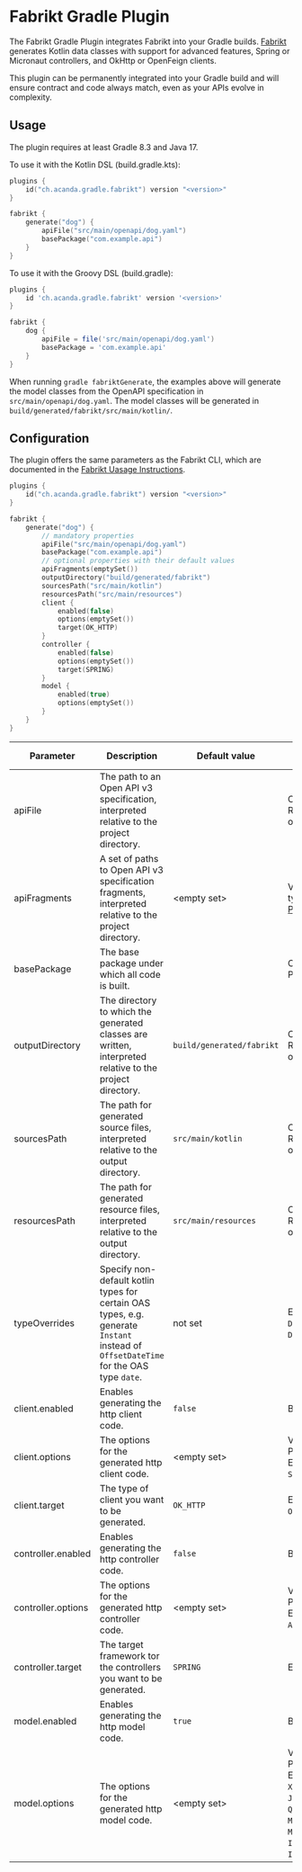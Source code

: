 # Fabrikt Gradle Plugin

The Fabrikt Gradle Plugin integrates Fabrikt into your Gradle builds.
[Fabrikt](https://github.com/cjbooms/fabrikt) generates Kotlin data classes with
support for advanced features, Spring or Micronaut controllers, and OkHttp or
OpenFeign clients.

This plugin can be permanently integrated into your Gradle build and will ensure
contract and code always match, even as your APIs evolve in complexity.

## Usage

The plugin requires at least Gradle 8.3 and Java 17.

To use it with the Kotlin DSL (build.gradle.kts):

```kotlin
plugins {
    id("ch.acanda.gradle.fabrikt") version "<version>"
}

fabrikt {
    generate("dog") {
        apiFile("src/main/openapi/dog.yaml")
        basePackage("com.example.api")
    }
}
```

To use it with the Groovy DSL (build.gradle):

```groovy
plugins {
    id 'ch.acanda.gradle.fabrikt' version '<version>'
}

fabrikt {
    dog {
        apiFile = file('src/main/openapi/dog.yaml')
        basePackage = 'com.example.api'
    }
}
```

When running `gradle fabriktGenerate`, the examples above will generate the
model classes from the OpenAPI specification in `src/main/openapi/dog.yaml`. The
model classes will be generated in `build/generated/fabrikt/src/main/kotlin/`.

## Configuration

The plugin offers the same parameters as the Fabrikt CLI, which are documented
in the [Fabrikt Uasage Instructions](https://github.com/cjbooms/fabrikt#usage-instructions).

```kotlin
plugins {
    id("ch.acanda.gradle.fabrikt") version "<version>"
}

fabrikt {
    generate("dog") {
        // mandatory properties
        apiFile("src/main/openapi/dog.yaml")
        basePackage("com.example.api")
        // optional properties with their default values
        apiFragments(emptySet())
        outputDirectory("build/generated/fabrikt")
        sourcesPath("src/main/kotlin")
        resourcesPath("src/main/resources")
        client {
            enabled(false)
            options(emptySet())
            target(OK_HTTP)
        }
        controller {
            enabled(false)
            options(emptySet())
            target(SPRING)
        }
        model {
            enabled(true)
            options(emptySet())
        }
    }
}
```

| Parameter          | Description                                                                                                                          | Default value             | Supported types or values                                                                                                                                                                                                       |
|--------------------|--------------------------------------------------------------------------------------------------------------------------------------|---------------------------|---------------------------------------------------------------------------------------------------------------------------------------------------------------------------------------------------------------------------------|
| apiFile            | The path to an Open API v3 specification, interpreted relative to the project directory.                                             |                           | CharSequence, File, Path, RegularFile, or a Provider of any of those types.                                                                                                                                                     |
| apiFragments       | A set of paths to Open API v3 specification fragments, interpreted relative to the project directory.                                | \<empty set>              | Varargs or Iterable of any type supported by [Project.files(...)](https://docs.gradle.org/current/kotlin-dsl/gradle/org.gradle.api/-project/files.html).                                                                        |
| basePackage        | The base package under which all code is built.                                                                                      |                           | CharSequence, Provider\<CharSequence>.                                                                                                                                                                                          |
| outputDirectory    | The directory to which the generated classes are written, interpreted relative to the project directory.                             | `build/generated/fabrikt` | CharSequence, File, Path, RegularFile, or a Provider of any of those types.                                                                                                                                                     |
| sourcesPath        | The path for generated source files, interpreted relative to the output directory.                                                   | `src/main/kotlin`         | CharSequence, File, Path, RegularFile, or a Provider of any of those types.                                                                                                                                                     |
| resourcesPath      | The path for generated resource files, interpreted relative to the output directory.                                                 | `src/main/resources`      | CharSequence, File, Path, RegularFile, or a Provider of any of those types.                                                                                                                                                     |
| typeOverrides      | Specify non-default kotlin types for certain OAS types, e.g. generate `Instant` instead of `OffsetDateTime` for the OAS type `date`. | not set                   | Enum: `DATETIME_AS_INSTANT`, `DATETIME_AS_INSTANT`.                                                                                                                                                                             |
| client.enabled     | Enables generating the http client code.                                                                                             | `false`                   | Boolean: `true`, `false`.                                                                                                                                                                                                       |
| client.options     | The options for the generated http client code.                                                                                      | \<empty set>              | Varargs, Iterable, or Provider\<Iterable> of Enum: `RESILIENCE4J`, `SUSPEND_MODIFIER`.                                                                                                                                          |
| client.target      | The type of client you want to be generated.                                                                                         | `OK_HTTP`                 | Enum: `OK_HTTP`, `OPEN_FEIGN`.                                                                                                                                                                                                  |
| controller.enabled | Enables generating the http controller code.                                                                                         | `false`                   | Boolean: `true`, `false`.                                                                                                                                                                                                       |
| controller.options | The options for the generated http controller code.                                                                                  | \<empty set>              | Varargs, Iterable, or Provider\<Iterable> of Enum: `SUSPEND_MODIFIER`, `AUTHENTICATION`.                                                                                                                                        |
| controller.target  | The target framework tor the controllers you want to be generated.                                                                   | `SPRING`                  | Enum: `SPRING`, `MICRONAUT`.                                                                                                                                                                                                    |
| model.enabled      | Enables generating the http model code.                                                                                              | `true`                    | Boolean: `true`, `false`.                                                                                                                                                                                                       |
| model.options      | The options for the generated http model code.                                                                                       | \<empty set>              | Varargs, Iterable, or Provider\<Iterable> of Enum: `X_EXTENSIBLE_ENUMS`, `JAVA_SERIALIZATION`, `QUARKUS_REFLECTION`, `MICRONAUT_INTROSPECTION`, `MICRONAUT_REFLECTION`, `INCLUDE_COMPANION_OBJECT`, `INCLUDE_COMPANION_OBJECT`. |
